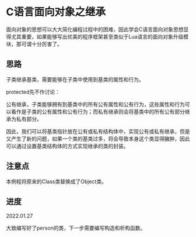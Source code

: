 # C语言面向对象之继承 #

面向对象的思想可以大大简化编程过程中的困难，因此学会C语言面向对象思想显得尤其重要，如果能够写出优美的程序框架甚至类似于Lua语言的面向对象升级模块，那可谓十分厉害了。

## 思路 ##

子类继承基类，需要能够在子类中使用到基类的属性和行为。

protected先不作讨论：

公有继承，子类能够拥有到基类中的所有公有属性和公有行为，这些属性和行为可以看作是子类的公有属性和公有行为；而私有继承则会将基类中的所有公有部分继承为私有部分。

因此，我们可以将基类指针放在公有或私有结构体中，实现公有或私有继承，但是又产生了新的问题，如果一个类的基类过多，将会导致本身这个类显得臃肿，因此可以通过设置基类结构体的方式实现继承的类的封装。

## 注意点 ##

本例程将原来的Class类替换成了Object类。

## 进度 ##

2022.01.27

大致编写好了person的类，下一步需要编写构造和析构函数。
